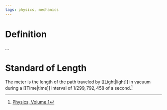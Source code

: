 ```yaml
---
tags: physics, mechanics
---
```


# Definition

...

# Standard of Length

The meter is the length of the path traveled by [[Light|light]] in vacuum during a [[Time|time]] interval of $1 / 299,792,458$ of a second.[^1]

[^1]: [Physics, Volume 1](zotero://open-pdf/library/items/5QBK4P96?page=18)